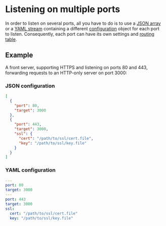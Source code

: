 # Listening on multiple ports
In order to listen on several ports, all you have to do is to use a [JSON array](https://json.org) or a [YAML stream](http://yaml.org/spec/1.2/spec.html#id2801681) containing a different [configuration](configuration.md) object for each port to listen. Consequently, each port can have its own settings and [routing table](hostname_routing.md).

## Example
A front server, supporting HTTPS and listening on ports 80 and 443, forwarding requests to an HTTP-only server on port 3000:

### JSON configuration

```json
[
  {
    "port": 80,
    "target": 3000
  },
  {
    "port": 443,
    "target": 3000,
    "ssl": {
      "cert": "/path/to/ssl/cert.file",
      "key": "/path/to/ssl/key.file"
    }
  }
]
```

### YAML configuration

```yaml
---
port: 80
target: 3000
---
port: 443
target: 3000
ssl:
  cert: "/path/to/ssl/cert.file"
  key: "/path/to/ssl/key.file"
```
